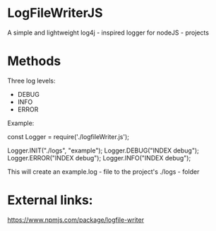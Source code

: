 # LogFileWriterJS
A simple and lightweight log4j - inspired logger for nodeJS - projects

# Methods
Three log levels:
- DEBUG
- INFO
- ERROR

Example:

const Logger = require('./logfileWriter.js');

Logger.INIT("./logs", "example");
Logger.DEBUG("INDEX debug");
Logger.ERROR("INDEX debug");
Logger.INFO("INDEX debug");

This will create an example.log - file to the project's ./logs - folder


# External links:
https://www.npmjs.com/package/logfile-writer
